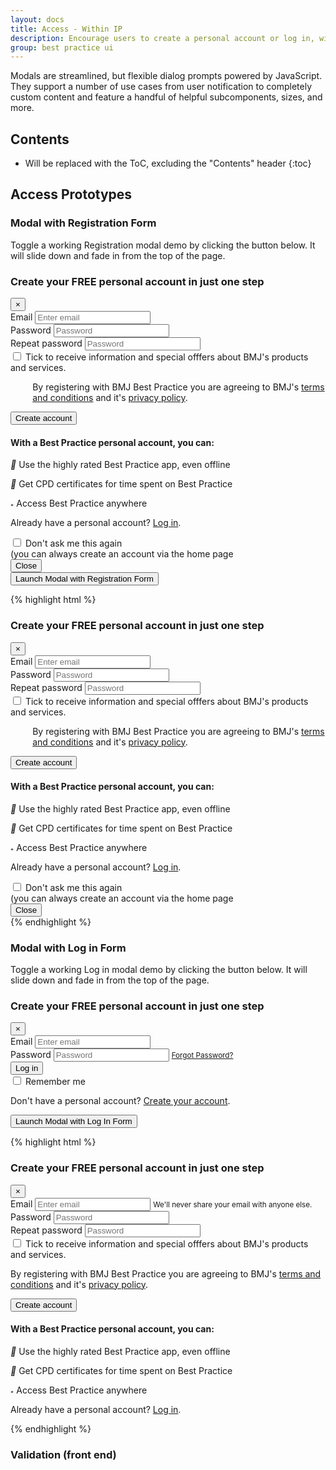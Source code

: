 ```yaml
---
layout: docs
title: Access - Within IP
description: Encourage users to create a personal account or log in, with Registration &amp; Log in Form in Modal
group: best practice ui
---
```


Modals are streamlined, but flexible dialog prompts powered by JavaScript. They support a number of use cases from user notification to completely custom content and feature a handful of helpful subcomponents, sizes, and more.

## Contents

* Will be replaced with the ToC, excluding the "Contents" header
{:toc}

## Access Prototypes

### Modal with Registration Form

Toggle a working Registration modal demo by clicking the button below. It will slide down and fade in from the top of the page.

<div id="exampleModalRegister" class="modal fade" tabindex="-1" role="dialog" aria-labelledby="exampleModalRegisterLabel" aria-hidden="true">
  <div class="modal-dialog modal-lg" role="document">
    <div class="modal-content">
      <div class="modal-header">
        <h3 class="modal-title" id="exampleModalRegisterLabel">Create your FREE personal account in just one step</h3>
        <button type="button" class="close" data-dismiss="modal" aria-label="Close">
          <span aria-hidden="true">&times;</span>
        </button>
      </div><!--- / modal-header -->
      <div class="modal-body">
        <div class="row">
          <div class="col-md-6">
            <form id="regformModal" action="#" novalidate="novalidate">
              <div class="form-group floating-label">
                <label for="exampleInputEmail1">Email</label>
                <input type="email" class="form-control" id="exampleInputEmail1" name="exampleInputEmail1" aria-describedby="emailHelp" placeholder="Enter email">
              </div>
              <div class="form-group floating-label">
                <label for="exampleInputPassword1">Password</label>
                <input type="password" class="form-control" id="exampleInputPassword1" name="exampleInputPassword1" placeholder="Password">
              </div>
              <div class="form-group floating-label">
                <label for="exampleInputPassword2">Repeat password</label>
                <input type="password" class="form-control" id="exampleInputPassword2" name="exampleInputPassword2" placeholder="Password">
              </div>
              <label class="custom-control custom-checkbox">
                <input type="checkbox" class="custom-control-input">
                <span class="custom-control-indicator"></span>
                <span class="custom-control-description">Tick to receive information and special offfers about BMJ's products and services.</span>
              </label>
              <p style="padding-left: 2.2rem;">By registering with BMJ Best Practice you are agreeing to BMJ's <a href="#">terms and conditions</a> and it's <a href="#">privacy policy</a>.</p>
              <div class="form-group">
                <button type="submit" class="btn btn-primary">Create account</button>
              </div>
            </form>
          </div>
          <div class="col-md-6">
            <h4>With a Best Practice personal account, you can:</h4>
              <p><i class="material-icons">&#xE0D4;</i> Use the highly rated Best Practice app, even offline</p>
              <p><i class="material-icons">&#xE8AE;</i> Get CPD certificates for time spent on Best Practice</p>
              <p><i class="material-icons">&#xE0C8;</i> Access Best Practice anywhere</p>
            <p>Already have a personal account? <a href="#exampleModalLogIn" data-toggle="modal" data-dismiss="modal">Log in</a>.</p>
          </div>
        </div>
      </div><!--- / modal-body -->
      <div class="modal-footer">
        <div class="col-md-8">
          <label class="custom-control custom-checkbox">
              <input type="checkbox" class="custom-control-input">
              <span class="custom-control-indicator"></span>
              <span class="custom-control-description">Don't ask me this again<br />(you can always create an account via the home page</span>
            </label>
        </div>
        <div class="col-md-4">
          <div class="form-group">
            <button type="button" class="btn btn-default float-right" data-dismiss="modal" aria-label="Close">Close</button>
          </div>
        </div>
    </div><!--- / modal-footer -->
    </div><!--- / modal-content -->
  </div><!--- / modal-dialog -->
</div><!--- / exampleModalRegister -->

<div class="bd-example">
  <button type="button" class="btn btn-primary" data-toggle="modal" data-target="#exampleModalRegister">
    Launch Modal with Registration Form
  </button>
</div>

{% highlight html %}
<!-- Register Form in Modal -->
<div id="exampleModalRegister" class="modal fade" tabindex="-1" role="dialog" aria-labelledby="exampleModalRegisterLabel" aria-hidden="true">
  <div class="modal-dialog modal-lg" role="document">
    <div class="modal-content">
      <div class="modal-header">
        <h3 class="modal-title" id="exampleModalRegisterLabel">Create your FREE personal account in just one step</h3>
        <button type="button" class="close" data-dismiss="modal" aria-label="Close">
          <span aria-hidden="true">&times;</span>
        </button>
      </div><!--- / modal-header -->
      <div class="modal-body">
        <div class="row">
          <div class="col-md-6">
            <form id="regformModal" action="#" novalidate="novalidate">
              <div class="form-group floating-label">
                <label for="exampleInputEmail1">Email</label>
                <input type="email" class="form-control" id="exampleInputEmail1" name="exampleInputEmail1" aria-describedby="emailHelp" placeholder="Enter email">
              </div>
              <div class="form-group floating-label">
                <label for="exampleInputPassword1">Password</label>
                <input type="password" class="form-control" id="exampleInputPassword1" name="exampleInputPassword1" placeholder="Password">
              </div>
              <div class="form-group floating-label">
                <label for="exampleInputPassword2">Repeat password</label>
                <input type="password" class="form-control" id="exampleInputPassword2" name="exampleInputPassword2" placeholder="Password">
              </div>
              <label class="custom-control custom-checkbox">
                <input type="checkbox" class="custom-control-input">
                <span class="custom-control-indicator"></span>
                <span class="custom-control-description">Tick to receive information and special offfers about BMJ's products and services.</span>
              </label>
              <p style="padding-left: 2.2rem;">By registering with BMJ Best Practice you are agreeing to BMJ's <a href="#">terms and conditions</a> and it's <a href="#">privacy policy</a>.</p>
              <div class="form-group">
                <button type="submit" class="btn btn-primary">Create account</button>
              </div>
            </form>
          </div>
          <div class="col-md-6">
            <h4>With a Best Practice personal account, you can:</h4>
              <p><i class="material-icons">&#xE0D4;</i> Use the highly rated Best Practice app, even offline</p>
              <p><i class="material-icons">&#xE8AE;</i> Get CPD certificates for time spent on Best Practice</p>
              <p><i class="material-icons">&#xE0C8;</i> Access Best Practice anywhere</p>
            <p>Already have a personal account? <a href="#exampleModalLogIn" data-toggle="modal" data-dismiss="modal">Log in</a>.</p>
          </div>
        </div>
      </div><!--- / modal-body -->
      <div class="modal-footer">
        <div class="col-md-8">
          <label class="custom-control custom-checkbox">
              <input type="checkbox" class="custom-control-input">
              <span class="custom-control-indicator"></span>
              <span class="custom-control-description">Don't ask me this again<br />(you can always create an account via the home page</span>
            </label>
        </div>
        <div class="col-md-4">
          <div class="form-group">
            <button type="button" class="btn btn-default float-right" data-dismiss="modal" aria-label="Close">Close</button>
          </div>
        </div>
    </div><!--- / modal-footer -->
    </div><!--- / modal-content -->
  </div><!--- / modal-dialog -->
</div><!--- / exampleModalRegister -->
{% endhighlight %}


### Modal with Log in Form

Toggle a working Log in modal demo by clicking the button below. It will slide down and fade in from the top of the page.

<div id="exampleModalLogIn" class="modal fade" tabindex="-1" role="dialog" aria-labelledby="exampleModalLogInLabel" aria-hidden="true">
  <div class="modal-dialog modal-lg" role="document">
    <div class="modal-content">
      <div class="modal-header">
        <h3 class="modal-title" id="exampleModalLogInLabel">Create your FREE personal account in just one step</h3>
        <button type="button" class="close" data-dismiss="modal" aria-label="Close">
          <span aria-hidden="true">&times;</span>
        </button>
      </div>
            <div class="modal-body">
        <div class="row">
          <div class="col-md-6">
            <form>
              <div class="form-group floating-label">
                <label for="exampleInputEmail2">Email</label>
                <input type="email" class="form-control" id="exampleInputEmail2" aria-describedby="emailHelp" placeholder="Enter email">
              </div>
              <div class="form-group floating-label">
                <label for="exampleInputPassword2">Password</label>
                <input type="password" class="form-control" id="exampleInputPassword2" placeholder="Password">
                <small id="emailHelp" class="form-text text-muted"><a href="#">Forgot Password?</a></small>
              </div>
              <div class="form-group">
                <button type="button" class="btn btn-primary">Log in</button>
              </div>
              <label class="custom-control custom-checkbox">
                <input type="checkbox" class="custom-control-input">
                <span class="custom-control-indicator"></span>
                <span class="custom-control-description">Remember me</span>
              </label>
              <p>Don't have a personal account? <a href="#exampleModalRegister" data-toggle="modal" data-dismiss="modal">Create your account</a>.</p>
            </form>
          </div>
          <div class="col-md-6">
            <!--- Empty for now -->
          </div>
        </div>
      </div>
    </div>
  </div>
</div>

<div class="bd-example">
  <button type="button" class="btn btn-primary" data-toggle="modal" data-target="#exampleModalLogIn">
    Launch Modal with Log In Form
  </button>
</div>

{% highlight html %}
<!-- Modal -->
<div class="modal fade" id="myModal" tabindex="-1" role="dialog" aria-labelledby="exampleModalLabel" aria-hidden="true">
  <div class="modal-dialog" role="document">
    <div class="modal-content">
      <div class="modal-header">
        <h3 class="modal-title" id="exampleModalLogInLabel">Create your FREE personal account in just one step</h3>
        <button type="button" class="close" data-dismiss="modal" aria-label="Close">
          <span aria-hidden="true">&times;</span>
        </button>
      </div>
            <div class="modal-body">
        <div class="row">
          <div class="col-md-6">
            <form>
              <div class="form-group floating-label">
                <label for="exampleInputEmail1">Email</label>
                <input type="email" class="form-control" id="exampleInputEmail1" aria-describedby="emailHelp" placeholder="Enter email">
                <small id="emailHelp" class="form-text text-muted">We'll never share your email with anyone else.</small>
              </div>
              <div class="form-group floating-label">
                <label for="exampleInputPassword1">Password</label>
                <input type="password" class="form-control" id="exampleInputPassword1" placeholder="Password">
              </div>
              <div class="form-group floating-label">
                <label for="exampleInputPassword1">Repeat password</label>
                <input type="password" class="form-control" id="exampleInputPassword1" placeholder="Password">
              </div>
              <label class="custom-control custom-checkbox">
                <input type="checkbox" class="custom-control-input">
                <span class="custom-control-indicator"></span>
                <span class="custom-control-description">Tick to receive information and special offfers about BMJ's products and services.</span>
              </label>
              <p>By registering with BMJ Best Practice you are agreeing to BMJ's <a href="#">terms and conditions</a> and it's <a href="#">privacy policy</a>.</p>
              <button type="button" class="btn btn-primary">Create account</button>
            </form>
          </div>
          <div class="col-md-6">
            <h4>With a Best Practice personal account, you can:</h4>
              <p><i class="material-icons">&#xE0D4;</i> Use the highly rated Best Practice app, even offline</p>
              <p><i class="material-icons">&#xE8AE;</i> Get CPD certificates for time spent on Best Practice</p>
              <p><i class="material-icons">&#xE0C8;</i> Access Best Practice anywhere</p>
            <p>Already have a personal account? <a href="#">Log in</a>.</p>
          </div>
        </div>
      </div>
    </div>
  </div>
</div>
{% endhighlight %}

<script>
window.setTimeout(function(){
            $('#exampleModalRegister').modal('show');
        }, 5000)
</script>

### Validation (front end)

